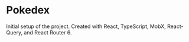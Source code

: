 # Pokedex

Initial setup of the project.  Created with React, TypeScript, MobX, React-Query, and React Router 6.



